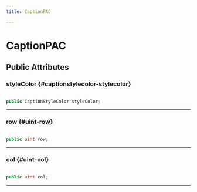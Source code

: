 ```yaml
---
title: CaptionPAC

---
```


# CaptionPAC










## Public Attributes

### styleColor {#captionstylecolor-stylecolor}

```csharp

public CaptionStyleColor styleColor;

```






-----------

### row {#uint-row}

```csharp

public uint row;

```






-----------

### col {#uint-col}

```csharp

public uint col;

```






-----------

